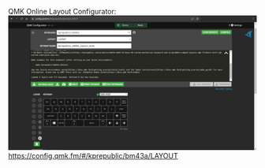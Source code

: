 QMK Online Layout Configurator:
![layout](https://github.com/KeebCathedral/MiniKeeb/blob/main/keymaps/qmk%20configurator%20site.png)
https://config.qmk.fm/#/kprepublic/bm43a/LAYOUT
